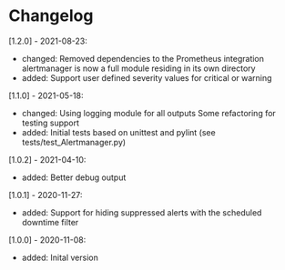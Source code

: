 # Changelog

[1.2.0] - 2021-08-23:
  * changed:
      Removed dependencies to the Prometheus integration
      alertmanager is now a full module residing in its own directory
  * added:
      Support user defined severity values for critical or warning

[1.1.0] - 2021-05-18:
  * changed:
      Using logging module for all outputs
      Some refactoring for testing support
  * added:
      Initial tests based on unittest and pylint (see tests/test_Alertmanager.py)

[1.0.2] - 2021-04-10:
  * added:
      Better debug output

[1.0.1] - 2020-11-27:
  * added:
      Support for hiding suppressed alerts with the scheduled downtime filter

[1.0.0] - 2020-11-08:
  * added:
      Inital version